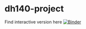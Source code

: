 # dh140-project

Find interactive version here [![Binder](https://mybinder.org/badge_logo.svg)](https://mybinder.org/v2/gh/jhuang00/dh140-project/HEAD)
